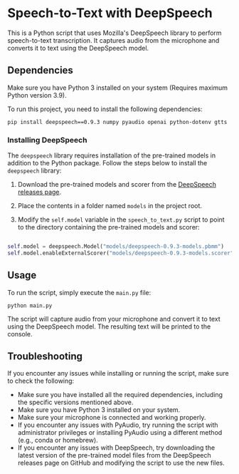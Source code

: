 # Speech-to-Text with DeepSpeech

This is a Python script that uses Mozilla's DeepSpeech library to perform speech-to-text transcription. It captures audio from the microphone and converts it to text using the DeepSpeech model.

## Dependencies
Make sure you have Python 3 installed on your system (Requires maximum Python version 3.9).

To run this project, you need to install the following dependencies:

`pip install deepspeech==0.9.3 numpy pyaudio openai python-dotenv gtts`

### Installing DeepSpeech

The `deepspeech` library requires installation of the pre-trained models in addition to the Python package. Follow the steps below to install the `deepspeech` library:

1. Download the pre-trained models and scorer from the [DeepSpeech releases page](https://github.com/mozilla/DeepSpeech/releases/tag/v0.9.3).

2. Place the contents in a folder named `models` in the project root.

3. Modify the `self.model` variable in the `speech_to_text.py` script to point to the directory containing the pre-trained models and scorer: 

```python

self.model = deepspeech.Model("models/deepspeech-0.9.3-models.pbmm")
self.model.enableExternalScorer("models/deepspeech-0.9.3-models.scorer")

```

## Usage
To run the script, simply execute the `main.py` file:

`python main.py`

The script will capture audio from your microphone and convert it to text using the DeepSpeech model. The resulting text will be printed to the console.

## Troubleshooting

If you encounter any issues while installing or running the script, make sure to check the following:
- Make sure you have installed all the required dependencies, including the specific versions mentioned above.
- Make sure you have Python 3 installed on your system.
- Make sure your microphone is connected and working properly.
- If you encounter any issues with PyAudio, try running the script with administrator privileges or installing PyAudio using a different method (e.g., conda or homebrew).
- If you encounter any issues with DeepSpeech, try downloading the latest version of the pre-trained model files from the DeepSpeech releases page on GitHub and modifying the script to use the new files.